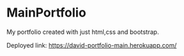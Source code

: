 # MainPortfolio

My portfolio created with just html,css and bootstrap. 

Deployed link:
https://david-portfolio-main.herokuapp.com/

